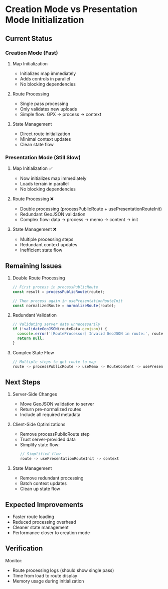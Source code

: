 # Creation Mode vs Presentation Mode Initialization

## Current Status

### Creation Mode (Fast)
1. Map Initialization
   - Initializes map immediately
   - Adds controls in parallel
   - No blocking dependencies

2. Route Processing
   - Single pass processing
   - Only validates new uploads
   - Simple flow: GPX -> process -> context

3. State Management
   - Direct route initialization
   - Minimal context updates
   - Clean state flow

### Presentation Mode (Still Slow)
1. Map Initialization ✅
   - Now initializes map immediately
   - Loads terrain in parallel
   - No blocking dependencies

2. Route Processing ❌
   - Double processing (processPublicRoute + usePresentationRouteInit)
   - Redundant GeoJSON validation
   - Complex flow: data -> process -> memo -> content -> init

3. State Management ❌
   - Multiple processing steps
   - Redundant context updates
   - Inefficient state flow

## Remaining Issues

1. Double Route Processing
   ```typescript
   // First process in processPublicRoute
   const result = processPublicRoute(route);
   
   // Then process again in usePresentationRouteInit
   const normalizedRoute = normalizeRoute(route);
   ```

2. Redundant Validation
   ```typescript
   // Validating server data unnecessarily
   if (!validateGeoJSON(routeData.geojson)) {
     console.error('[RouteProcessor] Invalid GeoJSON in route:', routeData.routeId);
     return null;
   }
   ```

3. Complex State Flow
   ```typescript
   // Multiple steps to get route to map
   route -> processPublicRoute -> useMemo -> RouteContent -> usePresentationRouteInit
   ```

## Next Steps

1. Server-Side Changes
   - Move GeoJSON validation to server
   - Return pre-normalized routes
   - Include all required metadata

2. Client-Side Optimizations
   - Remove processPublicRoute step
   - Trust server-provided data
   - Simplify state flow:
     ```typescript
     // Simplified flow
     route -> usePresentationRouteInit -> context
     ```

3. State Management
   - Remove redundant processing
   - Batch context updates
   - Clean up state flow

## Expected Improvements
- Faster route loading
- Reduced processing overhead
- Cleaner state management
- Performance closer to creation mode

## Verification
Monitor:
- Route processing logs (should show single pass)
- Time from load to route display
- Memory usage during initialization
